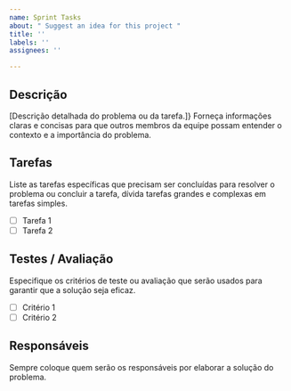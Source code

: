 ```yaml
---
name: Sprint Tasks
about: " Suggest an idea for this project "
title: ''
labels: ''
assignees: ''

---
```


## Descrição
[Descrição detalhada do problema ou da tarefa.]}
Forneça informações claras e concisas para que outros membros da equipe possam entender o contexto e a importância do problema.

## Tarefas
Liste as tarefas específicas que precisam ser concluídas para resolver o problema ou concluir a tarefa, dívida tarefas grandes e complexas em tarefas simples.
- [ ] Tarefa 1
- [ ] Tarefa 2

## Testes / Avaliação
Especifique os critérios de teste ou avaliação que serão usados para garantir que a solução seja eficaz. 
- [ ] Critério 1
- [ ] Critério 2

## Responsáveis
Sempre coloque quem serão os responsáveis por elaborar a solução do problema.
